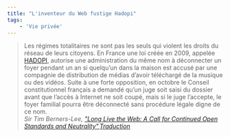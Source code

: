```yaml
---
title: "L'inventeur du Web fustige Hadopi"
tags:
    - 'Vie privée'
---
```


> Les régimes totalitaires ne sont pas les seuls qui violent les droits du
> réseau de leurs citoyens. En France une loi créée en 2009, appelée
> [HADOPI](http://www.laquadrature.net/fr/HADOPI), autorise une administration
> du même nom à déconnecter un foyer pendant un an si quelqu’un dans la maison
> est accusé par une compagnie de distribution de médias d’avoir téléchargé de
> la musique ou des vidéos. Suite à une forte opposition, en octobre le Conseil
> constitutionnel français a demandé qu’un juge soit saisi du dossier avant que
> l’accès à Internet ne soit coupé, mais si le juge l’accepte, le foyer familial
> pourra être déconnecté sans procédure légale digne de ce nom.  
> <cite>Sir Tim Berners-Lee,
> ["Long Live the Web: A Call for Continued Open Standards and Neutrality"](http://www.scientificamerican.com/article/long-live-the-web/),[Traduction](http://www.framablog.org/index.php/post/2010/11/22/Longue-vie-au-web-par-tim-berners-lee)</cite>
